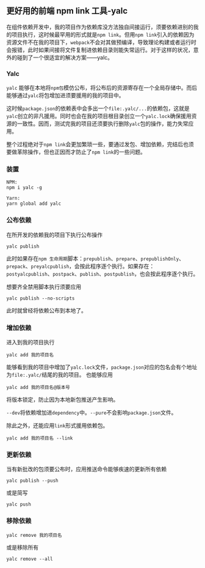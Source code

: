 ## 更好用的前端 npm link 工具-yalc

在组件依赖开发中，我的项目作为依赖库没方法独自间接运行，须要依赖进别的我的项目执行，这时候最罕用的形式就是`npm link`。但用`npm link`引入的依赖因为资源文件不在我的项目下，`webpack`不会对其做预编译，导致理论构建或者运行时会报错，此时如果间接将文件复制进依赖目录则能失常运行。对于这样的状况，意外的碰到了一个很适宜的解决方案——yalc。

### Yalc

`yalc` 能够在本地将`npm包`模仿公布，将公布后的资源寄存在一个全局存储中。而后能够通过`yalc`将包增加进须要援用的我的项目中。

这时候`package.json`的依赖表中会多出一个`file:.yalc/...`的依赖包，这就是`yalc`创立的非凡援用。同时也会在我的项目根目录创立一个`yalc.lock`确保援用资源的一致性。因而，测试完我的项目还须要执行删除`yalc`包的操作，能力失常应用。

整个过程绝对于`npm link`会更加繁琐一些，要通过发包、增加依赖，完结后也须要做革除操作，但也正因而才防止了`npm link`的一些问题。

### 装置

```
NPM:
npm i yalc -g

Yarn:
yarn global add yalc
```

### 公布依赖

在所开发的依赖我的项目下执行公布操作

```
yalc publish
```

此时如果存在`npm 生命周期`脚本：`prepublish`、`prepare`、`prepublishOnly`、`prepack`、`preyalcpublish`，会按此程序逐个执行。如果存在：`postyalcpublish`、`postpack`、`publish`、`postpublish`，也会按此程序逐个执行。

想要齐全禁用脚本执行须要应用

```
yalc publish --no-scripts
```

此时就曾经将依赖公布到本地了。

### 增加依赖

进入到我的项目执行

```
yalc add 我的项目名
```

能够看到我的项目中增加了`yalc.lock`文件，`package.json`对应的包名会有个地址为`file:.yalc/`结尾的我的项目。
也能够应用

```
yalc add 我的项目名@版本号
```

将版本锁定，防止因为本地新包推送产生影响。

`--dev`将依赖增加进`dependency`中。`--pure`不会影响`package.json`文件。

除此之外，还能应用`link`形式援用依赖包。

```
yalc add 我的项目名 --link
```

### 更新依赖

当有新批改的包须要公布时，应用推送命令能够疾速的更新所有依赖

```
yalc publish --push
```

或是简写

```
yalc push
```

### 移除依赖

```
yalc remove 我的项目名
```

或是移除所有

```
yalc remove --all
```